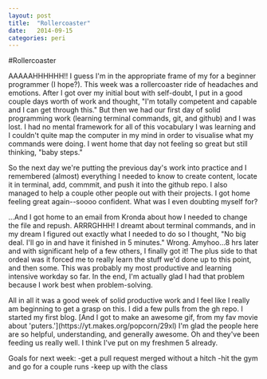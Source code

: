 ```yaml
---
layout: post
title:  "Rollercoaster"
date:   2014-09-15
categories: peri
---
```

#Rollercoaster 
<p>AAAAAHHHHHH!! I guess I'm in the appropriate frame of my for a beginner programmer (I hope?). This week was a rollercoaster ride of headaches and emotions.  After I got over my initial bout with self-doubt, I put in a good couple days worth of work and thought, "I'm totally competent and capable and I can get through this." But then we had our first day of solid programming work (learning terminal commands, git, and github) and I was lost. I had no mental framework for all of this vocabulary I was learning and I couldn't quite map the computer in my mind in order to visualise what my commands were doing. I went home that day not feeling so great but still thinking, "baby steps."</p>
<p>So the next day we're putting the previous day's work into practice and I remembered (almost) everything I needed to know to create content, locate it in terminal, add, commmit, and push it into the github repo. I also managed to help a couple other people out with their projects. I got home feeling great again--soooo confident. What was I even doubting myself for? </p>
<p>...And I got home to an email from Kronda about how I needed to change the file and repush. ARRRGHHH! I dreamt about terminal commands, and in my dream I figured out exactly what I needed to do so I thought, "No big deal. I'll go in and have it finished in 5 minutes." Wrong. Amyhoo...8 hrs later and with significant help of a few others, I finally got it! The plus side to that ordeal was it forced me to really learn the stuff we'd done up to this point, and then some. This was probably my most productive and learning intensive workday so far. In the end, I'm actually glad I had that problem because I work best when problem-solving.</p>
<p>All in all it was a good week of solid productive work and I feel like I really am beginning to get a grasp on this. I did a few pulls from the gh repo. I started my first blog. [And I got to make an awesome gif, from my fav movie about 'puters.'](https://yt.makes.org/popcorn/29xl) I'm glad the people here are so helpful, understanding, and generally awesome. Oh and they've been feeding us really well. I think I've put on my freshmen 5 already.</p>
<p> Goals for next week:
-get a pull request merged without a hitch
-hit the gym and go for a couple runs 
-keep up with the class